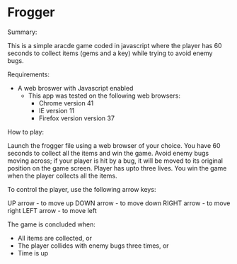 Frogger
===============================

Summary:

This is a simple aracde game coded in javascript where the player has 60 seconds to collect items (gems and a key) while trying to avoid enemy bugs.

Requirements:

- A web broswer with Javascript enabled
	- This app was tested on the following web browsers:
		- Chrome version 41
		- IE version 11
		- Firefox version version 37

How to play:

Launch the frogger file using a web browser of your choice.  You have 60 seconds to collect all the items and win the game.  Avoid enemy bugs moving across; if your player is hit by a bug, it will be moved to its original position on the game screen.  Player has upto three lives.  You win the game when the player collects all the items.

To control the player, use the following arrow keys:

UP arrow - to move up
DOWN arrow - to move down
RIGHT arrow - to move right
LEFT arrow - to move left

The game is concluded when:

- All items are collected, or
- The player collides with enemy bugs three times, or
- Time is up